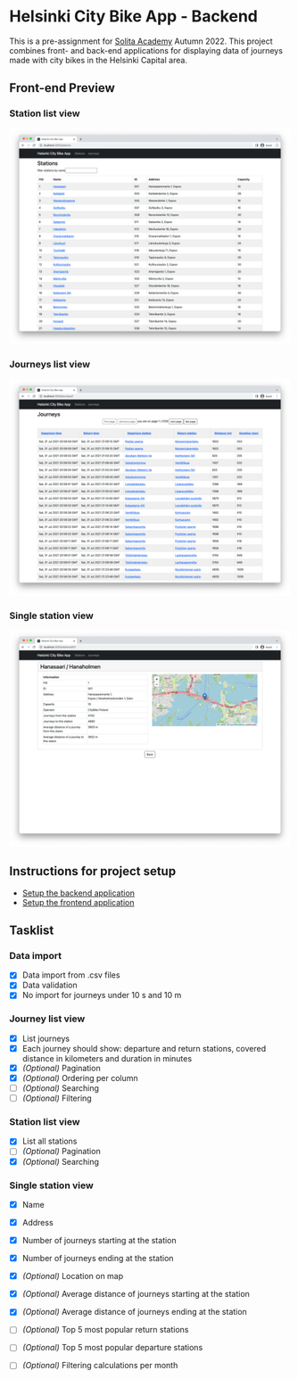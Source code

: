 # Helsinki City Bike App - Backend
This is a pre-assignment for [Solita Academy](https://www.solita.fi/en/academy/) Autumn 2022. This project combines front- and back-end applications for displaying data of journeys made with city bikes in the Helsinki Capital area.

## Front-end Preview

### Station list view
![Stations list view](./preview/stations.png)

### Journeys list view
![Journeys list view](./preview/journeys.png)

### Single station view
![Single station view](./preview/single_station.png)

## Instructions for project setup
* [Setup the backend application](./backend/README.md)
* [Setup the frontend application](./frontend/README.md)

## Tasklist
### Data import
- [x] Data import from .csv files
- [x] Data validation
- [x] No import for journeys under 10 s and 10 m 

### Journey list view
- [x] List journeys
- [x] Each journey should show: departure and return stations, covered distance in kilometers and duration in minutes
- [x] *(Optional)* Pagination
- [x] *(Optional)* Ordering per column
- [ ] *(Optional)* Searching
- [ ] *(Optional)* Filtering

### Station list view
- [x] List all stations
- [ ] *(Optional)* Pagination
- [x] *(Optional)* Searching

### Single station view
- [x] Name
- [x] Address
- [x] Number of journeys starting at the station
- [x] Number of journeys ending at the station
- [x] *(Optional)* Location on map
- [x] *(Optional)* Average distance of journeys starting at the station
- [x] *(Optional)* Average distance of journeys ending at the station
- [ ] *(Optional)* Top 5 most popular return stations
- [ ] *(Optional)* Top 5 most popular departure stations
- [ ] *(Optional)* Filtering calculations per month


